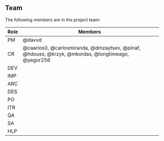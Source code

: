 ## Team

The following members are in the project team:

Role | Members
---|---
PM | @davvd
CR | @caarlos0, @carlosmiranda, @dmzaytsev, @pinaf, @hdouss, @krzyk, @mkordas, @longtimeago, @yegor256
DEV | 
IMP | 
ARC | 
DES | 
PO | 
ITR | 
QA | 
SA | 
HLP | 
